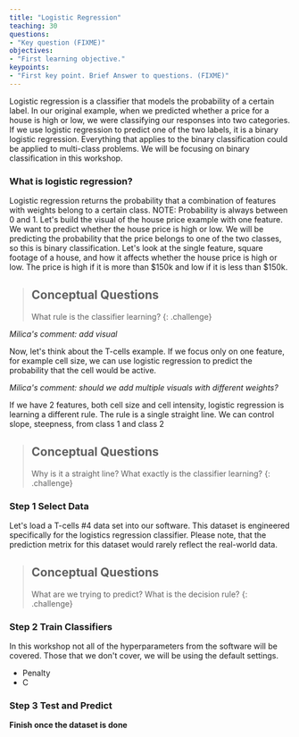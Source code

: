 ```yaml
---
title: "Logistic Regression"
teaching: 30
questions:
- "Key question (FIXME)"
objectives:
- "First learning objective."
keypoints:
- "First key point. Brief Answer to questions. (FIXME)"
---
```


Logistic regression is a classifier that models the probability of a certain label. 
In our original example, when we predicted whether a price for a house is high or low, we were classifying our responses into two categories.
If we use logistic regression to predict one of the two labels, it is a binary logistic regression.
Everything that applies to the binary classification could be applied to multi-class problems. 
We will be focusing on binary classification in this workshop.

### What is logistic regression?

Logistic regression returns the probability that a combination of features with weights belong to a certain class. 
NOTE: Probability is always between 0 and 1.
Let's build the visual of the house price example with one feature. 
We want to predict whether the house price is high or low.
We will be predicting the probability that the price belongs to one of the two classes, so this is binary classification. 
Let's look at the single feature, square footage of a house, and how it affects whether the house price is high or low. 
The price is high if it is more than $150k and low if it is less than $150k.

> ## Conceptual Questions
>
> What rule is the classifier learning?
{: .challenge}

*Milica's comment: add visual*

Now, let's think about the T-cells example. 
If we focus only on one feature, for example cell size, we can use logistic regression to predict the probability that the cell would be active. 

*Milica's comment: should we add multiple visuals with different weights?*

If we have 2 features, both cell size and cell intensity, logistic regression is learning a different rule. 
The rule is a single straight line. 
We can control slope, steepness, from class 1 and class 2 

> ## Conceptual Questions
>
> Why is it a straight line?
> What exactly is the classifier learning?
{: .challenge} 
  

### Step 1 Select Data

Let's load a T-cells #4 data set into our software.
This dataset is engineered specifically for the logistics regression classifier.
Please note, that the prediction metrix for this dataset would rarely reflect the real-world data. 

> ## Conceptual Questions
>
> What are we trying to predict? 
> What is the decision rule?
{: .challenge}


### Step 2 Train Classifiers

In this workshop not all of the hyperparameters from the software will be covered. Those that we don't cover, we will be using the default settings. 
- Penalty 
- C


### Step 3 Test and Predict

**Finish once the dataset is done**

